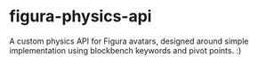 # figura-physics-api
A custom physics API for Figura avatars, designed around simple implementation using blockbench keywords and pivot points. :)
